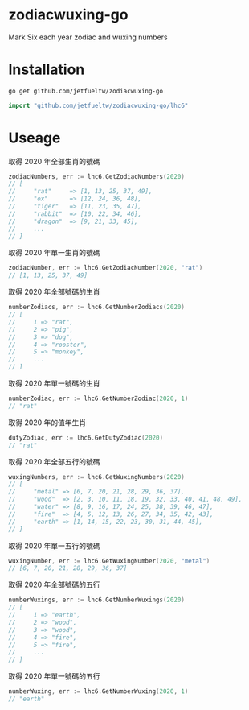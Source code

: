 # zodiacwuxing-go

Mark Six each year zodiac and wuxing numbers

# Installation

```sh
go get github.com/jetfueltw/zodiacwuxing-go
```

```go
import "github.com/jetfueltw/zodiacwuxing-go/lhc6"
```

# Useage

取得 2020 年全部生肖的號碼
```go
zodiacNumbers, err := lhc6.GetZodiacNumbers(2020)
// [
//     "rat"     => [1, 13, 25, 37, 49],
//     "ox"      => [12, 24, 36, 48],
//     "tiger"   => [11, 23, 35, 47],
//     "rabbit"  => [10, 22, 34, 46],
//     "dragon"  => [9, 21, 33, 45],
//     ...
// ]
```

取得 2020 年單一生肖的號碼
```go
zodiacNumber, err := lhc6.GetZodiacNumber(2020, "rat")
// [1, 13, 25, 37, 49]
```

取得 2020 年全部號碼的生肖
```go
numberZodiacs, err := lhc6.GetNumberZodiacs(2020)
// [
//     1 => "rat",
//     2 => "pig",
//     3 => "dog",
//     4 => "rooster",
//     5 => "monkey",
//     ...
// ]
```

取得 2020 年單一號碼的生肖
```go
numberZodiac, err := lhc6.GetNumberZodiac(2020, 1)
// "rat"
```

取得 2020 年的值年生肖
```go
dutyZodiac, err := lhc6.GetDutyZodiac(2020)
// "rat"
```

取得 2020 年全部五行的號碼
```go
wuxingNumbers, err := lhc6.GetWuxingNumbers(2020)
// [
//     "metal" => [6, 7, 20, 21, 28, 29, 36, 37],
//     "wood"  => [2, 3, 10, 11, 18, 19, 32, 33, 40, 41, 48, 49],
//     "water" => [8, 9, 16, 17, 24, 25, 38, 39, 46, 47],
//     "fire"  => [4, 5, 12, 13, 26, 27, 34, 35, 42, 43],
//     "earth" => [1, 14, 15, 22, 23, 30, 31, 44, 45],
// ]
```

取得 2020 年單一五行的號碼
```go
wuxingNumber, err := lhc6.GetWuxingNumber(2020, "metal")
// [6, 7, 20, 21, 28, 29, 36, 37]
```

取得 2020 年全部號碼的五行
```go
numberWuxings, err := lhc6.GetNumberWuxings(2020)
// [
//     1 => "earth",
//     2 => "wood",
//     3 => "wood",
//     4 => "fire",
//     5 => "fire",
//     ...
// ]
```

取得 2020 年單一號碼的五行
```go
numberWuxing, err := lhc6.GetNumberWuxing(2020, 1)
// "earth"
```
